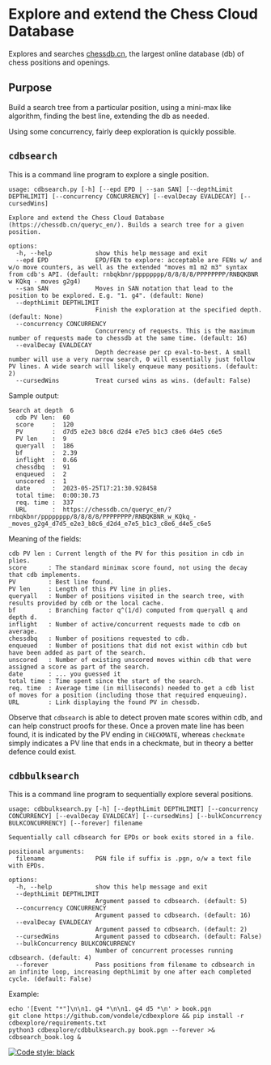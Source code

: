 # Explore and extend the Chess Cloud Database 

Explores and searches [chessdb.cn](https://chessdb.cn/queryc_en/), the largest online database (db) of chess positions and openings.

## Purpose

Build a search tree from a particular position, using a mini-max like algorithm,
finding the best line, extending the db as needed.

Using some concurrency, fairly deep exploration is quickly possible.

## `cdbsearch`

This is a command line program to explore a single position.

```
usage: cdbsearch.py [-h] [--epd EPD | --san SAN] [--depthLimit DEPTHLIMIT] [--concurrency CONCURRENCY] [--evalDecay EVALDECAY] [--cursedWins]

Explore and extend the Chess Cloud Database (https://chessdb.cn/queryc_en/). Builds a search tree for a given position.

options:
  -h, --help            show this help message and exit
  --epd EPD             EPD/FEN to explore: acceptable are FENs w/ and w/o move counters, as well as the extended "moves m1 m2 m3" syntax from cdb's API. (default: rnbqkbnr/pppppppp/8/8/8/8/PPPPPPPP/RNBQKBNR w KQkq - moves g2g4)
  --san SAN             Moves in SAN notation that lead to the position to be explored. E.g. "1. g4". (default: None)
  --depthLimit DEPTHLIMIT
                        Finish the exploration at the specified depth. (default: None)
  --concurrency CONCURRENCY
                        Concurrency of requests. This is the maximum number of requests made to chessdb at the same time. (default: 16)
  --evalDecay EVALDECAY
                        Depth decrease per cp eval-to-best. A small number will use a very narrow search, 0 will essentially just follow PV lines. A wide search will likely enqueue many positions. (default: 2)
  --cursedWins          Treat cursed wins as wins. (default: False)
``` 

Sample output:

```
Search at depth  6
  cdb PV len:  60
  score     :  120
  PV        :  d7d5 e2e3 b8c6 d2d4 e7e5 b1c3 c8e6 d4e5 c6e5
  PV len    :  9
  queryall  :  186
  bf        :  2.39
  inflight  :  0.66
  chessdbq  :  91
  enqueued  :  2
  unscored  :  1
  date      :  2023-05-25T17:21:30.928458
  total time:  0:00:30.73
  req. time :  337
  URL       :  https://chessdb.cn/queryc_en/?rnbqkbnr/pppppppp/8/8/8/8/PPPPPPPP/RNBQKBNR_w_KQkq_-_moves_g2g4_d7d5_e2e3_b8c6_d2d4_e7e5_b1c3_c8e6_d4e5_c6e5

```

Meaning of the fields:

```
cdb PV len : Current length of the PV for this position in cdb in plies.
score      : The standard minimax score found, not using the decay that cdb implements.
PV         : Best line found.
PV len     : Length of this PV line in plies.
queryall   : Number of positions visited in the search tree, with results provided by cdb or the local cache.
bf         : Branching factor q^(1/d) computed from queryall q and depth d.
inflight   : Number of active/concurrent requests made to cdb on average.
chessdbq   : Number of positions requested to cdb.
enqueued   : Number of positions that did not exist within cdb but have been added as part of the search.
unscored   : Number of existing unscored moves within cdb that were assigned a score as part of the search.
date       : ... you guessed it
total time : Time spent since the start of the search.
req. time  : Average time (in milliseconds) needed to get a cdb list of moves for a position (including those that required enqueuing).
URL        : Link displaying the found PV in chessdb.
```

Observe that `cdbsearch` is able to detect proven mate scores within cdb, and can help construct proofs for these. Once a proven mate line has been found, it is indicated by the PV ending in `CHECKMATE`, whereas `checkmate` simply indicates a PV line that ends in a checkmate, but in theory a better defence could exist.

## `cdbbulksearch`

This is a command line program to sequentially explore several positions.

```
usage: cdbbulksearch.py [-h] [--depthLimit DEPTHLIMIT] [--concurrency CONCURRENCY] [--evalDecay EVALDECAY] [--cursedWins] [--bulkConcurrency BULKCONCURRENCY] [--forever] filename

Sequentially call cdbsearch for EPDs or book exits stored in a file.

positional arguments:
  filename              PGN file if suffix is .pgn, o/w a text file with EPDs.

options:
  -h, --help            show this help message and exit
  --depthLimit DEPTHLIMIT
                        Argument passed to cdbsearch. (default: 5)
  --concurrency CONCURRENCY
                        Argument passed to cdbsearch. (default: 16)
  --evalDecay EVALDECAY
                        Argument passed to cdbsearch. (default: 2)
  --cursedWins          Argument passed to cdbsearch. (default: False)
  --bulkConcurrency BULKCONCURRENCY
                        Number of concurrent processes running cdbsearch. (default: 4)
  --forever             Pass positions from filename to cdbsearch in an infinite loop, increasing depthLimit by one after each completed cycle. (default: False)
```

Example:
```shell
echo '[Event "*"]\n\n1. g4 *\n\n1. g4 d5 *\n' > book.pgn
git clone https://github.com/vondele/cdbexplore && pip install -r cdbexplore/requirements.txt
python3 cdbexplore/cdbbulksearch.py book.pgn --forever >& cdbsearch_book.log &
```

[![Code style: black](https://img.shields.io/badge/code%20style-black-000000.svg)](https://github.com/psf/black)
